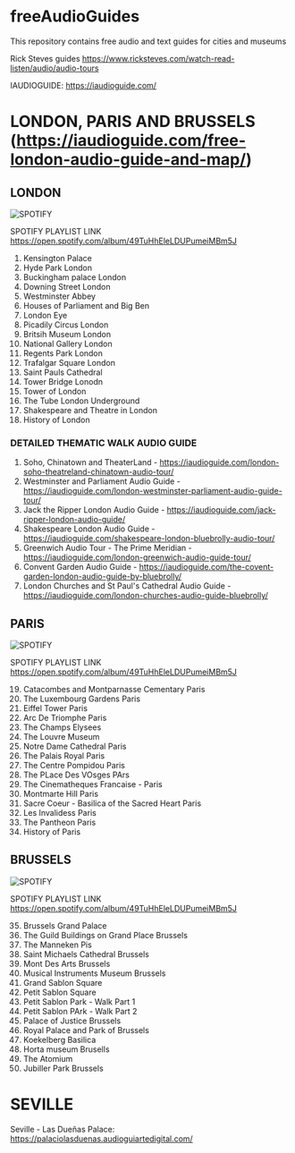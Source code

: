 # freeAudioGuides
This repository contains free audio and text guides for cities and museums

Rick Steves guides https://www.ricksteves.com/watch-read-listen/audio/audio-tours

IAUDIOGUIDE: https://iaudioguide.com/


# LONDON, PARIS AND BRUSSELS (https://iaudioguide.com/free-london-audio-guide-and-map/)

## LONDON

![SPOTIFY](https://img.shields.io/badge/Audio_Guide_is_accessible_through_Spotify_playlist-grey?logo=spotify&labelColor=purple)

SPOTIFY PLAYLIST LINK https://open.spotify.com/album/49TuHhEleLDUPumeiMBm5J

1. Kensington Palace
2. Hyde Park London
3. Buckingham palace London
4. Downing Street London
5. Westminster Abbey
6. Houses of Parliament and Big Ben
7. London Eye
8. Picadily Circus London
9. Britsih Museum London
10. National Gallery London
11. Regents Park London
12. Trafalgar Square London
13. Saint Pauls Cathedral
14. Tower Bridge Lonodn
15. Tower of London
16. The Tube London Underground
17. Shakespeare and Theatre in London
18. History of London
### DETAILED THEMATIC WALK AUDIO GUIDE
1. Soho, Chinatown and TheaterLand - https://iaudioguide.com/london-soho-theatreland-chinatown-audio-tour/
2. Westminster and Parliament Audio Guide - https://iaudioguide.com/london-westminster-parliament-audio-guide-tour/
3. Jack the Ripper London Audio Guide - https://iaudioguide.com/jack-ripper-london-audio-guide/
4. Shakespeare London Audio Guide - https://iaudioguide.com/shakespeare-london-bluebrolly-audio-tour/
5. Greenwich Audio Tour - The Prime Meridian - https://iaudioguide.com/london-greenwich-audio-guide-tour/
6. Convent Garden Audio Guide - https://iaudioguide.com/the-covent-garden-london-audio-guide-by-bluebrolly/
7. London Churches and St Paul's Cathedral Audio Guide - https://iaudioguide.com/london-churches-audio-guide-bluebrolly/
   
## PARIS

![SPOTIFY](https://img.shields.io/badge/Audio_Guide_is_accessible_through_Spotify_playlist-grey?logo=spotify&labelColor=purple)

SPOTIFY PLAYLIST LINK https://open.spotify.com/album/49TuHhEleLDUPumeiMBm5J

   19. Catacombes and Montparnasse Cementary Paris
   20. The Luxembourg Gardens Paris
   21. Eiffel Tower Paris
   22. Arc De Triomphe Paris
   23. The Champs Elysees
   24. The Louvre Museum
   25. Notre Dame Cathedral Paris
   26. The Palais Royal Paris
   27. The Centre Pompidou Paris
   28. The PLace Des VOsges PArs
   29. The Cinematheques Francaise - Paris
   30. Montmarte Hill Paris
   31. Sacre Coeur - Basilica of the Sacred Heart Paris
   32. Les Invalidess Paris
   33. The Pantheon Paris
   34. History of Paris
       
## BRUSSELS

![SPOTIFY](https://img.shields.io/badge/Audio_Guide_is_accessible_through_Spotify_playlist-grey?logo=spotify&labelColor=purple)

SPOTIFY PLAYLIST LINK https://open.spotify.com/album/49TuHhEleLDUPumeiMBm5J

   35. Brussels Grand Palace
   36. The Guild Buildings on Grand Place Brussels
   37. The Manneken Pis
   38. Saint Michaels Cathedral Brussels
   39. Mont Des Arts Brussels
   40. Musical Instruments Museum Brussels
   41. Grand Sablon Square
   42. Petit Sablon Square
   43. Petit Sablon Park - Walk Part 1
   44. Petit Sablon PArk - Walk Part 2
   45. Palace of Justice Brussels
   46. Royal Palace and Park of Brussels
   47. Koekelberg Basilica
   48. Horta museum Brusells
   49. The Atomium
   50. Jubiller Park Brussels

# SEVILLE
Seville - Las Dueñas Palace: https://palaciolasduenas.audioguiartedigital.com/



